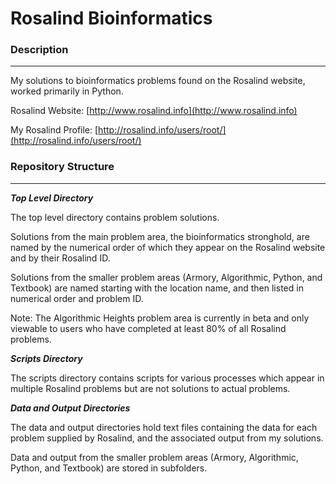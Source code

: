 # Rosalind Bioinformatics #

### Description
---
My solutions to bioinformatics problems found on the Rosalind website, worked primarily in Python.

Rosalind Website: [http://www.rosalind.info](http://www.rosalind.info)

My Rosalind Profile: [http://rosalind.info/users/root/](http://rosalind.info/users/root/)

### Repository Structure
---
***Top Level Directory***

The top level directory contains problem solutions.  

Solutions from the main problem area, the bioinformatics stronghold, are named by the numerical order of which they appear on the Rosalind website and by their Rosalind ID.

Solutions from the smaller problem areas (Armory, Algorithmic, Python, and Textbook) are named starting with the location name, and then listed in numerical order and problem ID.

Note: The Algorithmic Heights problem area is currently in beta and only viewable to users who have completed at least 80% of all Rosalind problems.

***Scripts Directory***

The scripts directory contains scripts for various processes which appear in multiple Rosalind problems but are not solutions to actual problems.

***Data and Output Directories***

The data and output directories hold text files containing the data for each problem supplied by Rosalind, and the associated output from my solutions.  

Data and output from the smaller problem areas (Armory, Algorithmic, Python, and Textbook) are stored in subfolders. 

